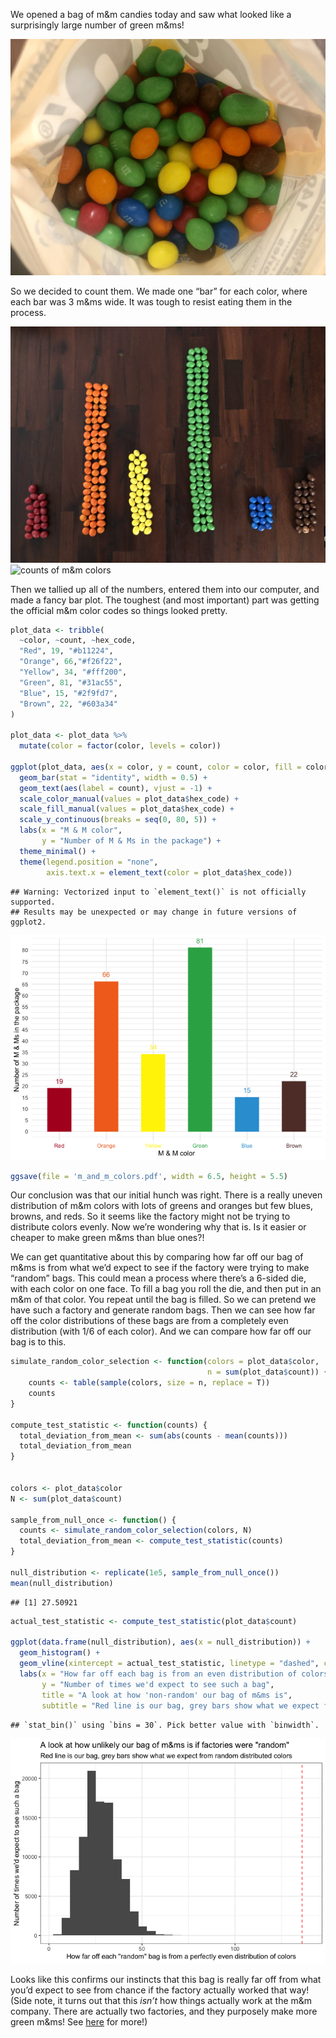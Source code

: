 We opened a bag of m\&m candies today and saw what looked like a
surprisingly large number of green m\&ms\!

![bag of m\&ms](bag_of_m_and_ms.jpg)

So we decided to count them. We made one “bar” for each color, where
each bar was 3 m\&ms wide. It was tough to resist eating them in the
process.

![histogram of m\&m colors](m_and_m_colors.jpg) ![counts of m\&m
colors](data.jpg)

Then we tallied up all of the numbers, entered them into our computer,
and made a fancy bar plot. The toughest (and most important) part was
getting the official m\&m color codes so things looked pretty.

``` r
plot_data <- tribble(
  ~color, ~count, ~hex_code,
  "Red", 19, "#b11224",
  "Orange", 66,"#f26f22",
  "Yellow", 34, "#fff200",
  "Green", 81, "#31ac55",
  "Blue", 15, "#2f9fd7",
  "Brown", 22, "#603a34"
)

plot_data <- plot_data %>%
  mutate(color = factor(color, levels = color))

ggplot(plot_data, aes(x = color, y = count, color = color, fill = color)) +
  geom_bar(stat = "identity", width = 0.5) +
  geom_text(aes(label = count), vjust = -1) +
  scale_color_manual(values = plot_data$hex_code) +
  scale_fill_manual(values = plot_data$hex_code) +
  scale_y_continuous(breaks = seq(0, 80, 5)) +
  labs(x = "M & M color",
       y = "Number of M & Ms in the package") +
  theme_minimal() +
  theme(legend.position = "none",
        axis.text.x = element_text(color = plot_data$hex_code))
```

    ## Warning: Vectorized input to `element_text()` is not officially supported.
    ## Results may be unexpected or may change in future versions of ggplot2.

![](README_files/figure-gfm/fancy-m-and-m-color-histogram-1.png)<!-- -->

``` r
ggsave(file = 'm_and_m_colors.pdf', width = 6.5, height = 5.5)
```

Our conclusion was that our initial hunch was right. There is a really
uneven distribution of m\&m colors with lots of greens and oranges but
few blues, browns, and reds. So it seems like the factory might not be
trying to distribute colors evenly. Now we’re wondering why that is. Is
it easier or cheaper to make green m\&ms than blue ones?\!

We can get quantitative about this by comparing how far off our bag of
m\&ms is from what we’d expect to see if the factory were trying to make
“random” bags. This could mean a process where there’s a 6-sided die,
with each color on one face. To fill a bag you roll the die, and then
put in an m\&m of that color. You repeat until the bag is filled. So we
can pretend we have such a factory and generate random bags. Then we can
see how far off the color distributions of these bags are from a
completely even distribution (with 1/6 of each color). And we can
compare how far off our bag is to this.

``` r
simulate_random_color_selection <- function(colors = plot_data$color,
                                            n = sum(plot_data$count)) {
    counts <- table(sample(colors, size = n, replace = T))
    counts
}

compute_test_statistic <- function(counts) {
  total_deviation_from_mean <- sum(abs(counts - mean(counts)))
  total_deviation_from_mean
}


colors <- plot_data$color
N <- sum(plot_data$count)

sample_from_null_once <- function() {
  counts <- simulate_random_color_selection(colors, N)
  total_deviation_from_mean <- compute_test_statistic(counts)
}

null_distribution <- replicate(1e5, sample_from_null_once())
mean(null_distribution)
```

    ## [1] 27.50921

``` r
actual_test_statistic <- compute_test_statistic(plot_data$count)

ggplot(data.frame(null_distribution), aes(x = null_distribution)) +
  geom_histogram() +
  geom_vline(xintercept = actual_test_statistic, linetype = "dashed", color = "red") +
  labs(x = "How far off each bag is from an even distribution of colors",
       y = "Number of times we'd expect to see such a bag",
       title = "A look at how 'non-random' our bag of m&ms is",
       subtitle = "Red line is our bag, grey bars show what we expect from 'random' colors")
```

    ## `stat_bin()` using `bins = 30`. Pick better value with `binwidth`.

![](README_files/figure-gfm/hypothesis-test-1.png)<!-- -->

Looks like this confirms our instincts that this bag is really far off
from what you’d expect to see from chance if the factory actually worked
that way\! (Side note, it turns out that this *isn’t* how things
actually work at the m\&m company. There are actually two factories, and
they purposely make more green m\&ms\! See
[here](https://qz.com/918008/the-color-distribution-of-mms-as-determined-by-a-phd-in-statistics/)
for more\!)
